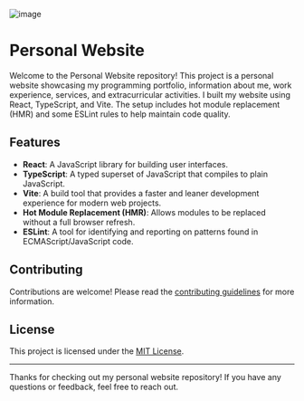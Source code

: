 ![image](https://github.com/user-attachments/assets/b16c200e-c698-48c9-b6ce-d80cdbea56b0)

# Personal Website

Welcome to the Personal Website repository! This project is a personal website showcasing my programming portfolio, information about me, work experience, services, and extracurricular activities. I built my website using React, TypeScript, and Vite. The setup includes hot module replacement (HMR) and some ESLint rules to help maintain code quality.

## Features

- **React**: A JavaScript library for building user interfaces.
- **TypeScript**: A typed superset of JavaScript that compiles to plain JavaScript.
- **Vite**: A build tool that provides a faster and leaner development experience for modern web projects.
- **Hot Module Replacement (HMR)**: Allows modules to be replaced without a full browser refresh.
- **ESLint**: A tool for identifying and reporting on patterns found in ECMAScript/JavaScript code.

## Contributing

Contributions are welcome! Please read the [contributing guidelines](CONTRIBUTING.md) for more information.

## License

This project is licensed under the [MIT License](LICENSE).

---

Thanks for checking out my personal website repository! If you have any questions or feedback, feel free to reach out.
